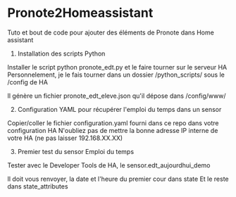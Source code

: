 # Pronote2Homeassistant
Tuto et bout de code pour ajouter des éléments de Pronote dans Home assistant

1. Installation des scripts Python

Installer le script python pronote_edt.py et le faire tourner sur le serveur HA
Personnelement, je le fais tourner dans un dossier /python_scripts/ sous le /config de HA 

Il génère un fichier pronote_edt_eleve.json qu'il dépose dans /config/www/

2. Configuration YAML pour récupérer l'emploi du temps dans un sensor

Copier/coller le fichier configuration.yaml fourni dans ce repo dans votre configuration HA 
N'oubliez pas de mettre la bonne adresse IP interne de votre HA (ne pas laisser 192.168.XX.XX)

3. Premier test du sensor Emploi du temps

Tester avec le Developer Tools de HA, le  sensor.edt_aujourdhui_demo

Il doit vous renvoyer, la date et l'heure du premier cour dans state
Et le reste dans state_attributes

